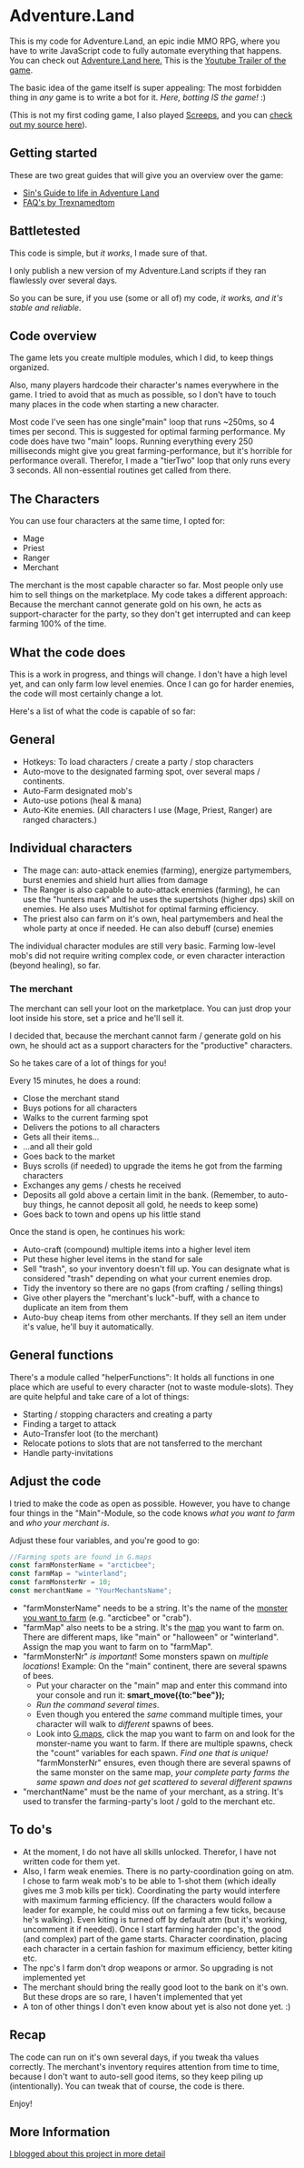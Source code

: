 # Adventure.Land

This is my code for Adventure.Land, an epic indie MMO RPG, where you have to write JavaScript code to fully automate everything that happens. You can check out [Adventure.Land here.](https://adventure.land/) This is the [Youtube Trailer of the game](
https://www.youtube.com/watch?v=HJAj9u2TEZc).

The basic idea of the game itself is super appealing: The most forbidden thing in *any* game is to write a bot for it. *Here, botting IS the game!* :)

(This is not my first coding game, I also played [Screeps](https://screeps.com/), and you can [check out my source here](https://github.com/johnnyawesome/Screeps)).

## Getting started

These are two great guides that will give you an overview over the game:

- [Sin's Guide to life in Adventure Land](https://steamcommunity.com/sharedfiles/filedetails/?id=1636142608)
- [FAQ's by Trexnamedtom](https://steamcommunity.com/sharedfiles/filedetails/?id=1640326394)

## Battletested

This code is simple, but *it works*, I made sure of that.

I only publish a new version of my Adventure.Land scripts if they ran flawlessly over several days.

So you can be sure, if you use (some or all of) my code, *it works, and it's stable and reliable*.

## Code overview

The game lets you create multiple modules, which I did, to keep things organized.

Also, many players hardcode their character's names everywhere in the game. I tried to avoid that as much as possible, so I don't have to touch many places in the code when starting a new character.

Most code I've seen has one single"main" loop that runs ~250ms, so 4 times per second. This is suggested for optimal farming performance. My code does have two "main" loops. Running everything every 250 milliseconds might give you great farming-performance, but it's horrible for performance overall. Therefor, I made a "tierTwo" loop that only runs every 3 seconds. All non-essential routines get called from there.

## The Characters

You can use four characters at the same time, I opted for:

- Mage
- Priest
- Ranger
- Merchant

The merchant is the most capable character so far. Most people only use him to sell things on the marketplace.
My code takes a different approach: Because the merchant cannot generate gold on his own, he acts as support-character for the party, so they don't get interrupted and can keep farming 100% of the time.

## What the code does

This is a work in progress, and things will change. I don't have a high level yet, and can only farm low level enemies.
Once I can go for harder enemies, the code will most certainly change a lot.

Here's a list of what the code is capable of so far:

## General

- Hotkeys: To load characters / create a party / stop characters
- Auto-move to the designated farming spot, over several maps / continents.
- Auto-Farm designated mob's
- Auto-use potions (heal & mana)
- Auto-Kite enemies. (All characters I use (Mage, Priest, Ranger) are ranged characters.)

## Individual characters

- The mage can: auto-attack enemies (farming), energize partymembers, burst enemies and shield hurt allies from damage
- The Ranger is also capable to auto-attack enemies (farming), he can use the "hunters mark" and he uses the supertshots (higher dps) skill on enemies. He also uses Multishot for optimal farming efficiency.
- The priest also can farm on it's own, heal partymembers and heal the whole party at once if needed. He can also debuff (curse) enemies

The individual character modules are still very basic. Farming low-level mob's did not require writing complex code, or even character interaction (beyond healing), so far.

### The merchant

The merchant can sell your loot on the marketplace. You can just drop your loot inside his store, set a price and he'll sell it.

I decided that, because the merchant cannot farm / generate gold on his own, he should act as a support characters for the "productive" characters.

So he takes care of a lot of things for you!

Every 15 minutes, he does a round:

- Close the merchant stand
- Buys potions for all characters
- Walks to the current farming spot
- Delivers the potions to all characters
- Gets all their items...
- ...and all their gold
- Goes back to the market
- Buys scrolls (if needed) to upgrade the items he got from the farming characters
- Exchanges any gems / chests he received
- Deposits all gold above a certain limit in the bank. (Remember, to auto-buy things, he cannot deposit all gold, he needs to keep some)
- Goes back to town and opens up his little stand

Once the stand is open, he continues his work:

- Auto-craft (compound) multiple items into a higher level item
- Put these higher level items in the stand for sale
- Sell "trash", so your inventory doesn't fill up. You can designate what is considered "trash" depending on what your current enemies drop.
- Tidy the inventory so there are no gaps (from crafting / selling things)
- Give other players the "merchant's luck"-buff, with a chance to duplicate an item from them
- Auto-buy cheap items from other merchants. If they sell an item under it's value, he'll buy it automatically. 

## General functions

There's a  module called "helperFunctions": It holds all functions in one place which are useful to every character (not to waste module-slots). They are quite helpful and take care of a lot of things:

- Starting / stopping characters and creating a party
- Finding a target to attack
- Auto-Transfer loot (to the merchant)
- Relocate potions to slots that are not tansferred to the merchant
- Handle party-invitations

## Adjust the code

I tried to make the code as open as possible. However, you have to change four things in the "Main"-Module, so the code knows *what you want to farm* and *who your merchant is*.

Adjust these four variables, and you're good to go:

```javascript
//Farming spots are found in G.maps
const farmMonsterName = "arcticbee";
const farmMap = "winterland";
const farmMonsterNr = 10;
const merchantName = "YourMechantsName";
```
- "farmMonsterName" needs to be a string. It's the name of the [monster you want to farm](https://adventure.land/docs/guide/all/monsters) (e.g. "arcticbee" or "crab").
- "farmMap" also neets to be a string. It's the [map](https://adventure.land/docs/code/data/maps) you want to farm on. There are different maps, like "main" or "halloween" or  "winterland". Assign the map you want to farm on to "farmMap".
- "farmMonsterNr" *is important*! Some monsters spawn on *multiple locations*!
  Example: On the "main" continent, there are several spawns of bees.
  - Put your character on the "main" map and enter this command into your console and run it: **smart_move({to:"bee"});**
  - *Run the command several times*.
  - Even though you entered the *same* command multiple times, your character will walk to *different* spawns of bees.
  - Look into [G.maps](https://adventure.land/docs/code/data/maps), click the map you want to farm on and look for the monster-name you want to farm. If there are multiple spawns, check the "count" variables for each spawn. *Find one that is unique!*
  "farmMonsterNr" ensures, even though there are several spawns of the same monster on the same map, *your complete party farms the same spawn and does not get scattered to several different spawns*
- "merchantName" must be the name of your merchant, as a string. It's used to transfer the farming-party's loot / gold to the merchant etc.

## To do's

- At the moment, I do not have all skills unlocked. Therefor, I have not written code for them yet.
- Also, I farm weak enemies. There is no party-coordination going on atm. I chose to farm weak mob's to be able to 1-shot them  (which ideally gives me 3 mob kills per tick). Coordinating the party would interfere with maximum farming efficiency. (If the characters would follow a leader for example, he could miss out on farming a few ticks, because he's walking). Even kiting is turned off by default atm (but it's working, uncomment it if needed). Once I start farming harder npc's, the good (and complex) part of the game starts. Character coordination, placing each character in a certain fashion for maximum efficiency, better kiting etc.
- The npc's I farm don't drop weapons or armor. So upgrading is not implemented yet
- The merchant should bring the really good loot to the bank on it's own. But these drops are so rare, I haven't implemented that yet
- A ton of other things I don't even know about yet is also not done yet. :)

## Recap

The code can run on it's own several days, if you tweak tha values correctly. The merchant's inventory requires attention from time to time, because I don't want to auto-sell good items, so they keep piling up (intentionally). You can tweak that of course, the code is there.

Enjoy!

## More Information

[I blogged about this project in more detail](https://breaksome.tech/adventure-land-tips/)
